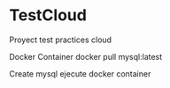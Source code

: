 # TestCloud
Proyect test practices cloud

Docker Container
docker pull mysql:latest

Create mysql ejecute docker container


